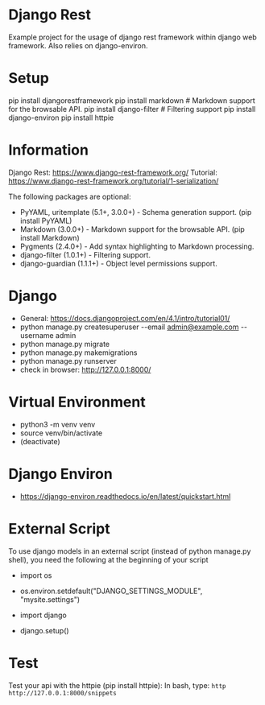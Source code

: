 # Django Rest

Example project for the usage of django rest framework within django web framework. Also relies on django-environ.

# Setup

pip install djangorestframework
pip install markdown # Markdown support for the browsable API.
pip install django-filter # Filtering support
pip install django-environ
pip install httpie

# Information

Django Rest: https://www.django-rest-framework.org/
Tutorial: https://www.django-rest-framework.org/tutorial/1-serialization/

The following packages are optional:

- PyYAML, uritemplate (5.1+, 3.0.0+) - Schema generation support. (pip install PyYAML)
- Markdown (3.0.0+) - Markdown support for the browsable API. (pip install Markdown)
- Pygments (2.4.0+) - Add syntax highlighting to Markdown processing.
- django-filter (1.0.1+) - Filtering support.
- django-guardian (1.1.1+) - Object level permissions support.

# Django

- General: https://docs.djangoproject.com/en/4.1/intro/tutorial01/
- python manage.py createsuperuser --email admin@example.com --username admin
- python manage.py migrate
- python manage.py makemigrations
- python manage.py runserver
- check in browser: http://127.0.0.1:8000/

# Virtual Environment

- python3 -m venv venv
- source venv/bin/activate
- (deactivate)

# Django Environ

- https://django-environ.readthedocs.io/en/latest/quickstart.html

# External Script

To use django models in an external script (instead of python manage.py shell), you need the following at the beginning of your script

- import os

- os.environ.setdefault("DJANGO_SETTINGS_MODULE", "mysite.settings")

- import django

- django.setup()

# Test

Test your api with the httpie (pip install httpie):
In bash, type: `http http://127.0.0.1:8000/snippets`
